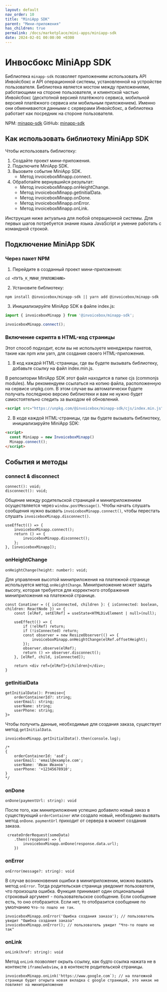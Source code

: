 ```yaml
---
layout: default
nav_order: 10
title: "MiniApp SDK"
parent: "Мини-приложения"
has_children: true
permalink: /docs/marketplace/mini-apps/miniapp-sdk
date: 2024-02-01 00:00:00 +0300
---
```


# Инвосбокс MiniApp SDK

Библиотека `minapp-sdk` позволяет приложениям использовать API Инвойсбокс и API операционной системы, установленной на устройстве пользователя.
Библиотека является мостом между приложениями, работающими на стороне пользователя, и клиентской частью Инвойсбокс (десктопной версией платёжного
сервиса, мобильной версией платёжного сервиса или мобильным приложением). Именно они обмениваются данными с серверами Инвойсбокс, а библиотека
работает как посредник на стороне пользователя.

NPM: [minapp-sdk](https://www.npmjs.com/package/@invoicebox/minapp-sdk)
GitHub: [minapp-sdk](https://github.com/InvoiceBox/invoicebox-minapp-sdk)

## Как использовать библиотеку MiniApp SDK

Чтобы использовать библиотеку:

1. Создайте проект мини-приложения.
2. Подключите MiniApp SDK.
3. Вызовите событие MiniApp SDK.
   - Метод invoiceboxMinapp.connect.
4. Обработайте вернувшийся результат:
   - Метод invoiceboxMinapp.onHeightChange.
   - Метод invoiceboxMinapp.getInitialData.
   - Метод invoiceboxMinapp.onDone.
   - Метод invoiceboxMinapp.onError.
   - Метод invoiceboxMinapp.onLink.

Инструкция ниже актуальна для любой операционной системы. Для первых шагов потребуется знание языка JavaScript и умение работать с командной строкой.

## Подключение MiniApp SDK

### Через пакет NPM

1. Перейдите в созданный проект мини-приложения:

``` Shell
cd <ПУТЬ_К_МИНИ_ПРИЛОЖЕНИЮ>
```

2. Установите библиотеку:

``` Shell
npm install @invoicebox/minapp-sdk || yarn add @invoicebox/minapp-sdk
```

3. Инициализируйте MiniApp SDK в файле index.js:

``` JavaScript
import { invoiceboxMinapp } from '@invoicebox/minapp-sdk';

invoiceboxMinapp.connect(); 
```


### Включение скрипта в HTML-код страницы

Этот способ подходит, если вы не используете менеджеры пакетов, такие как npm или yarn, для создания своего HTML-приложения.

1. В код каждой HTML-страницы, где вы будете вызывать библиотеку, добавьте ссылку на файл index.min.js.

В репозитории MiniApp SDK этот файл находится в папке cjs (commonjs modules). Мы рекомендуем ссылаться на копию файла, расположенную
на сервисе unpkg.com. В этом случае вы автоматически будете получать последнюю версию библиотеки и вам не нужно будет самостоятельно
следить за выходом её обновлений.

``` HTML
<script src="https://unpkg.com/@invoicebox/minapp-sdk/cjs/index.min.js"></script>
``` 

2. В коде каждой HTML-страницы, где вы будете вызывать библиотеку, инициализируйте MiniApp SDK:

``` HTML
<script>
  const Miniapp = new InvoiceboxMinapp()
  Minapp.connect();
</script>
``` 


## События и методы

### connect & disconnect

```
connect(): void;
disconnect(): void;

```

Общение между родительской страницей и миниприложением осуществляется через `window.postMessage()`. Чтобы начать слушать сообщения нужно вызвать `invoiceboxMinapp.connect()`, чтобы перестать слушать `invoiceboxMinapp.disconnect()`.

```
useEffect(() => {
    invoiceboxMinapp.connect();
    return () => {
        invoiceboxMinapp.disconnect();
    };
}, [invoiceboxMinapp]);
```

### onHeightChange

```
onHeightChange(height: number): void;
```

Для управления высотой миниприложения на платежной странице используется метод `onHeightChange`.
Миниприложение может задать высоту, которая требуется для корректного отображения миниприложения на платежной странице.

```
const Conatiner = ({ isConnected, children }: { isConnected: boolean, children: ReactNode }) => {
    const [elRef, setElRef] = useState<HTMLDivElement | null>(null);

    useEffect(() => {
        if (!elRef) return;
        if (!isConnected) return;
        const observer = new ResizeObserver(() => {
            invoiceboxMinapp.onHeightChange(elRef.offsetHeight);
        });
        observer.observe(elRef);
        return () => observer.disconnect();
    }, [elRef, child, isConnected]);

    return <div ref={elRef}>{children}</div>;
}
```

### getInitialData

```
getInitialData(): Promise<{
    orderContainerId?: string;
    userEmail: string;
    userName: string;
    userPhone: string;
}>
```

Чтобы получить данные, необходимые для создания заказа, существует метод `getInitialData`.

```
invoiceboxMinapp.getInitialData().then(console.log);

/*
{
    orderContainerId: 'asd';
    userEmail: 'email@example.com';
    userName: 'Иван Иванов';
    userPhone: '+12345678910';
}
*/
```

### onDone

```
onDone(paymentUrl: string): void
```

После того, как миниприложение успешно добавило новый заказ в существующий `orderContainer` или создало новый, необходимо вызвать метод `onDone`. `paymentUrl` приходит от сервера в момент создания заказа.

```
 createOrderRequest(someData)
    .then((response) => {
        invoiceboxMinapp.onDone(response.data.url);
    })
```

### onError

```
onError(message?: string): void
```

В случае возникновения ошибки в миниприложении, можно вызвать метод `onError`. Тогда родительская страница уведомит пользователя, что произошла ошибка. Функция принимает один опциональный строковый аргумент - пользовательское сообщение. Если сообщение есть, то оно отобразится. Если нет, то отобразится сообщение по умолчанию `Что-то пошло не так`.

```
invoiceboxMinapp.onError('Ошибка создания заказа'); // пользователь увидит "Ошибка создания заказа"
invoiceboxMinapp.onError(); // пользователь увидит "Что-то пошло не так"
```

### onLink

```
onLink(href: string): void
```

Метод `onLink` позволяет окрыть ссылку, как будто ссылка нажата не в контексте `iframe`/`webview`, а в контексте родительской страницы.

```
invoiceboxMinapp.onLink('https://www.google.com`); // на платежной странице будет открыта новая вкладка с googlе страницей, это никак не повлияет на миниприложение
```